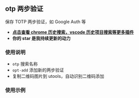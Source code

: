 ## otp 两步验证

保存 TOTP 两步验证，如 Google Auth 等

- [**点击查看 chrome 历史搜索，vscode 历史项目搜索等更多插件**](https://github.com/mohuishou/utools)
- **你的 star 是我持续更新的动力**

### 使用说明

- `otp` 搜索名称
- `opt-add` 添加新的两步验证
- 复制二维码图片到 utools，自动识别二维码添加

### 使用示例
